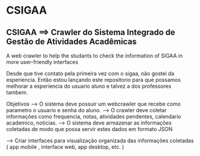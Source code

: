# CSIGAA

## CSIGAA ==> Crawler do Sistema Integrado de Gestão de Atividades Acadêmicas
A web crawler to help the studants to check the information of SIGAA in more user-friendly interfaces

Desde que tive contato pela primeira vez com o sigaa, não gostei da esperiencia.
Então estou lançando este repositorio para que possamos melhorar a experiencia do usuario aluno e talvez a dos professores tambem.

Objetivos
--> O sistema deve possuir um webcrawler que recebe como parametro o usuario e senha do aluno.
--> O crawler deve coletar informações como frequencia, notas, atividades pendentes, calendario academico, noticias.
--> O sistema deve armazenar as informações coletadas de modo que possa servir estes dados em formato JSON

--> Criar interfaces para visualização organizada das informações coletadas ( app mobile , interface web, app desktop, etc. )
